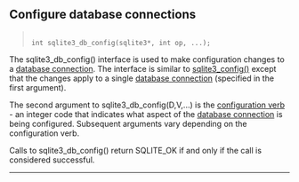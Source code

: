 ## Configure database connections




> ```
> 
> int sqlite3_db_config(sqlite3*, int op, ...);
> 
> ```



The sqlite3\_db\_config() interface is used to make configuration
changes to a [database connection](#sqlite3). The interface is similar to
[sqlite3\_config()](#sqlite3_config) except that the changes apply to a single
[database connection](#sqlite3) (specified in the first argument).


The second argument to sqlite3\_db\_config(D,V,...) is the
[configuration verb](#sqlitedbconfiglookaside) \- an integer code
that indicates what aspect of the [database connection](#sqlite3) is being configured.
Subsequent arguments vary depending on the configuration verb.


Calls to sqlite3\_db\_config() return SQLITE\_OK if and only if
the call is considered successful.




---


